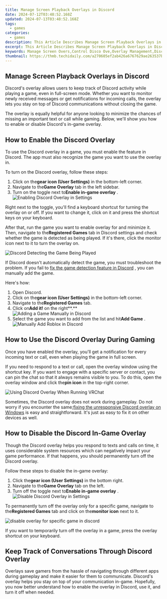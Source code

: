 ```yaml
---
title: Manage Screen Playback Overlays in Discord
date: 2024-07-12T03:48:52.168Z
updated: 2024-07-13T03:48:52.168Z
tags:
  - games
categories:
  - games
description: This Article Describes Manage Screen Playback Overlays in Discord
excerpt: This Article Describes Manage Screen Playback Overlays in Discord
keywords: Manage Screen Overs,Control Disco Ove,Overlay Management,Disco Playback Control,Oversee Video Tileads,Screen Overlays in Discord,Playback Overlay Handling
thumbnail: https://thmb.techidaily.com/a270605ef2ab426a6767629ae263537bc25fdbd249dd83c4ff219886bfce5bc1.jpg
---
```


## Manage Screen Playback Overlays in Discord

 Discord's overlay allows users to keep track of Discord activity while playing a game, even in full-screen mode. Whether you want to monitor newly received messages or get notifications for incoming calls, the overlay lets you stay on top of Discord communications without closing the game.

 The overlay is equally helpful for anyone looking to minimize the chances of missing an important text or call while gaming. Below, we'll show you how to enable or disable Discord's in-game overlay.

## How to Enable the Discord Overlay

 To use the Discord overlay in a game, you must enable the feature in Discord. The app must also recognize the game you want to use the overlay in.

To turn on the Discord overlay, follow these steps:

1. Click on the**gear icon (User Settings)** in the bottom-left corner.
2. Navigate to the**Game Overlay** tab in the left sidebar.
3. Turn on the toggle next to**Enable in-game overlay** .  
![Enabling Discord Overlay in Settings](https://static1.makeuseofimages.com/wordpress/wp-content/uploads/2023/05/3-turn-on-the-toggle-next-to-enable-in-game-overlay-option-in-discord-s-game-overlay-settings.jpg)

 Right next to the toggle, you'll find a keyboard shortcut for turning the overlay on or off. If you want to change it, click on it and press the shortcut keys on your keyboard.

 After that, run the game you want to enable overlay for and minimize it. Then, navigate to the**Registered Games** tab in Discord settings and check whether the game is detected as being played. If it's there, click the monitor icon next to it to turn the overlay on.

![Discord Detecting the Game Being Played](https://static1.makeuseofimages.com/wordpress/wp-content/uploads/2023/09/discord-detecting-the-game-being-played.jpg)

 If Discord doesn't automatically detect the game, you must troubleshoot the problem. If you fail to [fix the game detection feature in Discord](https://www.makeuseof.com/windows-discord-game-detection-not-working/) , you can manually add the game.

Here's how:

1. Open Discord.
2. Click on the**gear icon (User Settings)** in the bottom-left corner.
3. Navigate to the**Registered Games** tab.
4. Click on**Add it!** on the right**.**  
![Adding a Game Manually in Discord](https://static1.makeuseofimages.com/wordpress/wp-content/uploads/2023/09/add-game-manually-in-discord.jpg)
5. Select the game you want to add from the list and hit**Add Game** .  
![Manually Add Roblox in Discord](https://static1.makeuseofimages.com/wordpress/wp-content/uploads/2023/09/manually-add-roblox-in-discord.jpg)

## How to Use the Discord Overlay During Gaming

 Once you have enabled the overlay, you'll get a notification for every incoming text or call, even when playing the game in full screen.

 If you need to respond to a text or call, open the overlay window using the shortcut key. If you want to engage with a specific server or contact, you can pin the chat so that it always remains visible to you. To do this, open the overlay window and click the**pin icon** in the top-right corner.

![Using Discord Overlay When Running VRChat](https://static1.makeuseofimages.com/wordpress/wp-content/uploads/2023/09/using-discord-overlay-when-running-vrchat.jpg)

 Sometimes, the Discord overlay does not work during gameplay. Do not worry if you encounter the same;[fixing the unresponsive Discord overlay on Windows](https://www.makeuseof.com/fix-discord-overlay-not-working-windows/) is easy and straightforward. It's just as easy to fix it on other devices as well.

## How to Disable the Discord In-Game Overlay

 Though the Discord overlay helps you respond to texts and calls on time, it uses considerable system resources which can negatively impact your game performance. If that happens, you should permanently turn off the Discord overlay.

Follow these steps to disable the in-game overlay:

1. Click the**gear icon (User Settings)** in the bottom right.
2. Navigate to the**Game Overlay** tab on the left.
3. Turn off the toggle next to**Enable in-game overlay** .  
![Disable Discord Overlay in Settings](https://static1.makeuseofimages.com/wordpress/wp-content/uploads/2023/09/disable-in-game-overlay.jpg)

 To permanently turn off the overlay only for a specific game, navigate to the**Registered Games** tab and click on the**monitor icon** next to it.

![disable overlay for specific game in discord](https://static1.makeuseofimages.com/wordpress/wp-content/uploads/2023/09/disable-overlay-for-specific-game-in-discord.jpg)

 If you want to temporarily turn off the overlay in a game, press the overlay shortcut on your keyboard.

## Keep Track of Conversations Through Discord Overlay

 Overlays save gamers from the hassle of navigating through different apps during gameplay and make it easier for them to communicate. Discord's overlay helps you stay on top of your communication in-game. Hopefully, you now better understand how to enable the overlay in Discord, use it, and turn it off when needed.


<ins class="adsbygoogle"
     style="display:block"
     data-ad-format="autorelaxed"
     data-ad-client="ca-pub-7571918770474297"
     data-ad-slot="1223367746"></ins>



<ins class="adsbygoogle"
     style="display:block"
     data-ad-client="ca-pub-7571918770474297"
     data-ad-slot="8358498916"
     data-ad-format="auto"
     data-full-width-responsive="true"></ins>




